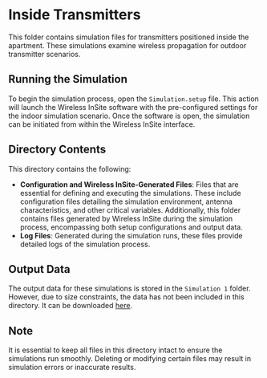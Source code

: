 # Inside Transmitters

This folder contains simulation files for transmitters positioned inside the apartment. These simulations examine wireless propagation for outdoor transmitter scenarios.

## Running the Simulation

To begin the simulation process, open the `Simulation.setup` file. This action will launch the Wireless InSite software with the pre-configured settings for the indoor simulation scenario. Once the software is open, the simulation can be initiated from within the Wireless InSite interface.

## Directory Contents

This directory contains the following:

- **Configuration and Wireless InSite-Generated Files**: Files that are essential for defining and executing the simulations. These include configuration files detailing the simulation environment, antenna characteristics, and other critical variables. Additionally, this folder contains files generated by Wireless InSite during the simulation process, encompassing both setup configurations and output data.
- **Log Files**: Generated during the simulation runs, these files provide detailed logs of the simulation process.

## Output Data

The output data for these simulations is stored in the `Simulation 1` folder. However, due to size constraints, the data has not been included in this directory. It can be downloaded [here](https://mega.nz/folder/xxclXYiR#Do4h264nC4XnJwbCjHicMA).

## Note

It is essential to keep all files in this directory intact to ensure the simulations run smoothly. Deleting or modifying certain files may result in simulation errors or inaccurate results.
